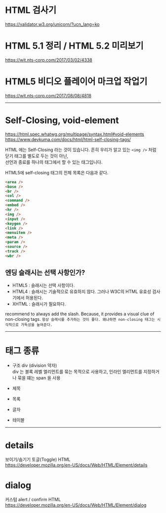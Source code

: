 # HTML 검사기

https://validator.w3.org/unicorn/?ucn_lang=ko

# HTML 5.1 정리 / HTML 5.2 미리보기

https://wit.nts-corp.com/2017/03/02/4338

# HTML5 비디오 플레이어 마크업 작업기

https://wit.nts-corp.com/2017/08/08/4818

---

# Self-Closing, void-element

https://html.spec.whatwg.org/multipage/syntax.html#void-elements  
https://www.devkuma.com/docs/html/html-self-closing-tags/

HTML 에는 Self-Closing 라는 것이 있습니다.
흔히 우리가 알고 있는 `<img />` 처럼 닫기 태그를 별도로 두는 것이 아닌,  
선언과 종료를 하나의 태그에서 할 수 있는 태그입니다.

HTML5에 self-closing 태그의 전체 목록은 다음과 같다.

```html
<area />
<base />
<br />
<col />
<command />
<embed />
<hr />
<img />
<input />
<keygen />
<link />
<menuitem />
<meta />
<param />
<source />
<track />
<wbr />
```

## 엔딩 슬래시는 선택 사항인가?

- HTML5 : 슬래시는 선택 사항이다.
- HTML4 : 슬래시는 기술적으로 유효하지 않다. 그러나 W3C의 HTML 유효성 검사기에서 허용된다.
- XHTML : 슬래시가 필요하다.

recommend to always add the slash. Because, it provides a visual clue of non-closing tags.
`항상 슬래시를 추가하는 것이 좋다. 왜냐하면 non-closing 태그는 시각적으로 가독성을 높여준다.`

---

# 태그 종류

- 구조
  div (division 약자)  
  div 는 블록 레벨 엘리먼트를 묶는 목적으로 사용하고, 인라인 엘리먼트를 지정하거나 묶을 떄는 span 을 사용

- 제목
- 목록
- 글자
- 테이블

---

# details

보이기/숨기기 토글(Toggle) HTML  
https://developer.mozilla.org/en-US/docs/Web/HTML/Element/details

# dialog

커스텀 alert / confirm HTML  
https://developer.mozilla.org/en-US/docs/Web/HTML/Element/dialog
